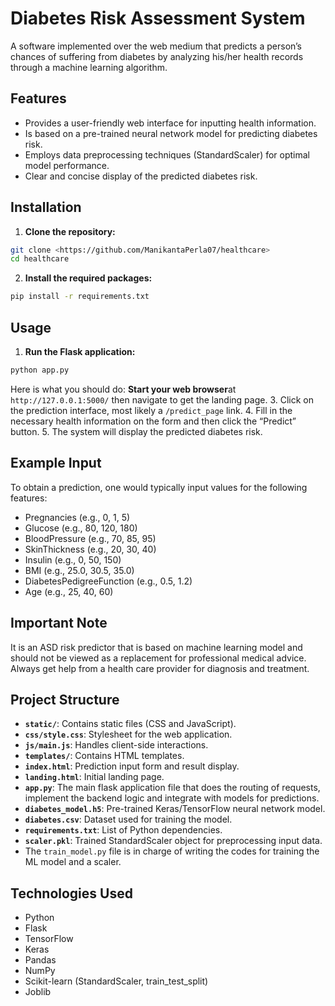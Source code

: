 # Diabetes Risk Assessment System
A software implemented over the web medium that predicts a person’s chances of suffering from diabetes by analyzing his/her health records through a machine learning algorithm.
## Features
* Provides a user-friendly web interface for inputting health information.
* Is based on a pre-trained neural network model for predicting diabetes risk.
* Employs data preprocessing techniques (StandardScaler) for optimal model performance.
* Clear and concise display of the predicted diabetes risk.
## Installation
1.  **Clone the repository:**
```bash
git clone <https://github.com/ManikantaPerla07/healthcare>
cd healthcare
```
2.  **Install the required packages:**
```bash
pip install -r requirements.txt
```
## Usage
1.  **Run the Flask application:**
```bash
python app.py
```
Here is what you should do: **Start your web browser**at `http://127.0.0.1:5000/` then navigate to get the landing page.
3. Click on the prediction interface, most likely a `/predict_page` link.
4. Fill in the necessary health information on the form and then click the “Predict” button.
5.  The system will display the predicted diabetes risk.
## Example Input
To obtain a prediction, one would typically input values for the following features:
* Pregnancies (e.g., 0, 1, 5)
* Glucose (e.g., 80, 120, 180)
* BloodPressure (e.g., 70, 85, 95)
* SkinThickness (e.g., 20, 30, 40)
* Insulin (e.g., 0, 50, 150)
* BMI (e.g., 25.0, 30.5, 35.0)
* DiabetesPedigreeFunction (e.g., 0.5, 1.2)
* Age (e.g., 25, 40, 60)
## Important Note
It is an ASD risk predictor that is based on machine learning model and should not be viewed as a replacement for professional medical advice. Always get help from a health care provider for diagnosis and treatment.
## Project Structure
* **`static/`**: Contains static files (CSS and JavaScript).
* **`css/style.css`**: Stylesheet for the web application.
* **`js/main.js`**: Handles client-side interactions.
* **`templates/`**: Contains HTML templates.
* **`index.html`**: Prediction input form and result display.
* **`landing.html`**: Initial landing page.
* **`app.py`**: The main flask application file that does the routing of requests, implement the backend logic and integrate with models for predictions.
* **`diabetes_model.h5`**: Pre-trained Keras/TensorFlow neural network model.
* **`diabetes.csv`**: Dataset used for training the model.
* **`requirements.txt`**: List of Python dependencies.
* **`scaler.pkl`**: Trained StandardScaler object for preprocessing input data.
* The `train_model.py` file is in charge of writing the codes for training the ML model and a scaler.
## Technologies Used
* Python
* Flask
* TensorFlow
* Keras
* Pandas
* NumPy
* Scikit-learn (StandardScaler, train\_test\_split)
* Joblib
